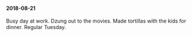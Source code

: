 #### 2018-08-21

Busy day at work. Dzung out to the movies. Made tortillas with the kids for dinner. Regular Tuesday.